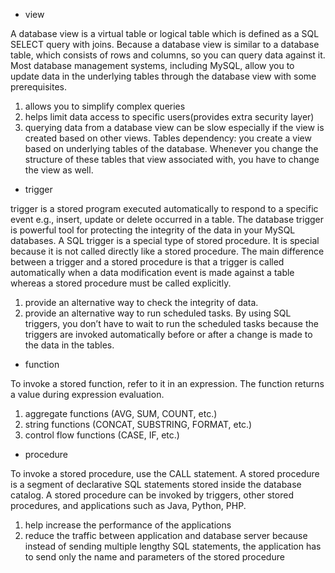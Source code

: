 - view

A database view is a virtual table or logical table which is defined as a SQL SELECT query with joins. Because a database view is similar to a database table, which consists of rows and columns, so you can query data against it. Most database management systems, including MySQL, allow you to update data in the underlying tables through the database view with some prerequisites.
1. allows you to simplify complex queries
2. helps limit data access to specific users(provides extra security layer)
3.  querying data from a database view can be slow especially if the view is created based on other views.
Tables dependency: you create a view based on underlying tables of the database. Whenever you change the structure of these tables that view associated with, you have to change the view as well.

- trigger

trigger is a stored program executed automatically to respond to a specific event e.g.,  insert, update or delete occurred in a table.
The database trigger is powerful tool for protecting the integrity of the data in your MySQL databases. 
A SQL trigger is a special type of stored procedure. It is special because it is not called directly like a stored procedure. The main difference between a trigger and a stored procedure is that a trigger is called automatically when a data modification event is made against a table whereas a stored procedure must be called explicitly.
1. provide an alternative way to check the integrity of data.
2. provide an alternative way to run scheduled tasks. By using SQL triggers, you don’t have to wait to run the scheduled tasks because the triggers are invoked automatically before or after a change is made to the data in the tables.

- function

 To invoke a stored function, refer to it in an expression. The function returns a value during expression evaluation. 
 1. aggregate functions (AVG, SUM, COUNT, etc.)
 2. string functions (CONCAT, SUBSTRING, FORMAT, etc.)
 3. control flow functions (CASE, IF, etc.)

- procedure

To invoke a stored procedure, use the CALL statement. A stored procedure is a segment of declarative SQL statements stored inside the database catalog. A stored procedure can be invoked by triggers, other stored procedures, and applications such as Java, Python, PHP.
1. help increase the performance of the applications
2. reduce the traffic between application and database server because instead of sending multiple lengthy SQL statements, the application has to send only the name and parameters of the stored procedure
